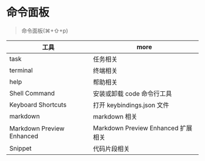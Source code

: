 # 命令面板

> 命令面板(⌘+⇧+p)

| 工具                      | more                               |
| ------------------------- | ---------------------------------- |
| task                      | 任务相关                           |
| terminal                  | 终端相关                           |
| help                      | 帮助相关                           |
| Shell Command             | 安装或卸载 code 命令行工具         |
| Keyboard Shortcuts        | 打开 keybindings.json 文件         |
| markdown                  | markdown 相关                      |
| Markdown Preview Enhanced | Markdown Preview Enhanced 扩展相关 |
| Snippet                   | 代码片段相关                       |
